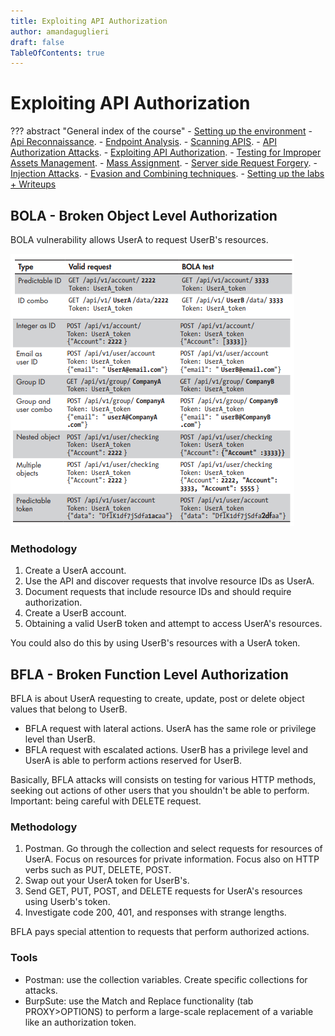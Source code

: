 ```yaml
---
title: Exploiting API Authorization
author: amandaguglieri
draft: false
TableOfContents: true
---
```


# Exploiting API Authorization

??? abstract "General index of the course"
    - [Setting up the environment](setting-up-kali.md)
    - [Api Reconnaissance](api-authentication-attacks.md).
    - [Endpoint Analysis](endpoint-analysis.md).
    - [Scanning APIS](scanning-apis.md).
    - [API Authorization Attacks](api-authentication-attacks.md).
    - [Exploiting API Authorization](exploiting-api-authorization.md).
    - [Testing for Improper Assets Management](improper-assets-management.md).
    - [Mass Assignment](mass-assignment.md).
    - [Server side Request Forgery](server-side-request-forgery-ssrf.md).
    - [Injection Attacks](injection-attacks.md). 
    - [Evasion and Combining techniques](evasion-combining-techniques.md).
    - [Setting up the labs + Writeups](other-labs.md)

## BOLA - Broken Object Level Authorization

BOLA vulnerability allows UserA to request UserB's resources.

![Some endpoints worth targeting](../img/bola-endpoint.png)


### Methodology

1. Create a UserA account.
2. Use the API and discover requests that involve resource IDs as UserA.
3. Document requests that include resource IDs and should require authorization.
4. Create a UserB account.
5. Obtaining a valid UserB token and attempt to access UserA's resources.

You could also do this by using UserB's resources with a UserA token.

## BFLA - Broken Function Level Authorization

BFLA is about UserA requesting to create, update, post or delete object values that belong to UserB.   

- BFLA request with lateral actions. UserA has the same role or privilege level than UserB.
- BFLA request with escalated actions. UserB has a privilege level and UserA is able to perform actions reserved for UserB.

Basically, BFLA attacks will consists on testing for various HTTP methods, seeking out actions of other users that you shouldn't be able to perform. Important: being careful with DELETE request.

### Methodology

1. Postman. Go through the collection and select requests for resources of UserA. Focus on resources for private information. Focus also on HTTP verbs such as PUT, DELETE, POST.
2. Swap out your UserA token for UserB's.
3. Send GET, PUT, POST, and DELETE requests for UserA's resources using Userb's token.
4. Investigate code 200, 401, and responses with strange lengths.


BFLA pays special attention to requests that perform authorized actions. 


### Tools

+ Postman: use the collection variables. Create specific collections for attacks.
+ BurpSute: use the Match and Replace functionality (tab PROXY>OPTIONS) to perform a large-scale replacement of a variable like an authorization token.



